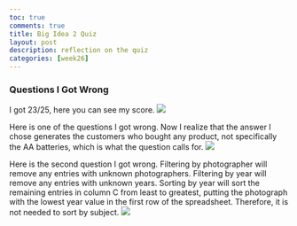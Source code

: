 ```yaml
---
toc: true
comments: true
title: Big Idea 2 Quiz
layout: post
description: reflection on the quiz
categories: [week26]
---
```


### Questions I Got Wrong
I got 23/25, here you can see my score.
<img src="{{site.baseurl}}/images/week26quiz1.jpg">

Here is one of the questions I got wrong. Now I realize that the answer I chose generates the customers who bought any product, not specifically the AA batteries, which is what the question calls for.
<img src="{{site.baseurl}}/images/week26quiz2.jpg">

Here is the second question I got wrong. Filtering by photographer will remove any entries with unknown photographers. Filtering by year will remove any entries with unknown years. Sorting by year will sort the remaining entries in column C from least to greatest, putting the photograph with the lowest year value in the first row of the spreadsheet. Therefore, it is not needed to sort by subject.
<img src="{{site.baseurl}}/images/week26quiz3.jpg">